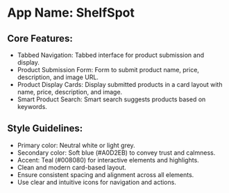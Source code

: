 # **App Name**: ShelfSpot

## Core Features:

- Tabbed Navigation: Tabbed interface for product submission and display.
- Product Submission Form: Form to submit product name, price, description, and image URL.
- Product Display Cards: Display submitted products in a card layout with name, price, description, and image.
- Smart Product Search: Smart search suggests products based on keywords.

## Style Guidelines:

- Primary color: Neutral white or light grey.
- Secondary color: Soft blue (#A0D2EB) to convey trust and calmness.
- Accent: Teal (#008080) for interactive elements and highlights.
- Clean and modern card-based layout.
- Ensure consistent spacing and alignment across all elements.
- Use clear and intuitive icons for navigation and actions.